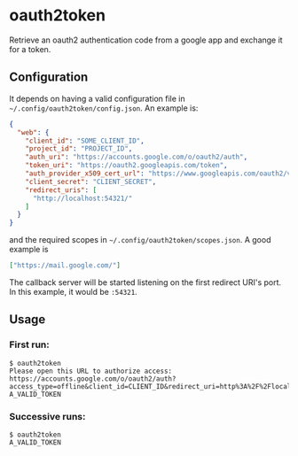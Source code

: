 # oauth2token

Retrieve an oauth2 authentication code from a google app and exchange it for a token.

## Configuration

It depends on having a valid configuration file in `~/.config/oauth2token/config.json`. An
example is:

```json
{
  "web": {
    "client_id": "SOME_CLIENT_ID",
    "project_id": "PROJECT_ID",
    "auth_uri": "https://accounts.google.com/o/oauth2/auth",
    "token_uri": "https://oauth2.googleapis.com/token",
    "auth_provider_x509_cert_url": "https://www.googleapis.com/oauth2/v1/certs",
    "client_secret": "CLIENT_SECRET",
    "redirect_uris": [
      "http://localhost:54321/"
    ]
  }
}
```

and the required scopes in `~/.config/oauth2token/scopes.json`. A good example is

```json
["https://mail.google.com/"]
```

The callback server will be started listening on the first redirect URI's port.
In this example, it would be `:54321`.

## Usage

### First run:

```
$ oauth2token
Please open this URL to authorize access: https://accounts.google.com/o/oauth2/auth?access_type=offline&client_id=CLIENT_ID&redirect_uri=http%3A%2F%2Flocalhost%3A54321%2F&response_type=code&scope=https%3A%2F%2Fmail.google.com%2F&state=RANDOM_STATE
A_VALID_TOKEN
```

### Successive runs:

```
$ oauth2token
A_VALID_TOKEN
```
